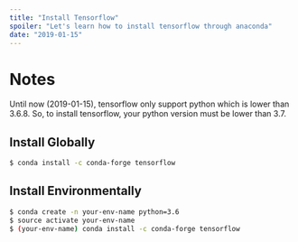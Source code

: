 ```yaml
---
title: "Install Tensorflow"
spoiler: "Let's learn how to install tensorflow through anaconda"
date: "2019-01-15"
---
```


# Notes

Until now (2019-01-15), tensorflow only support python which is lower than 3.6.8.
So, to install tensorflow, your python version must be lower than 3.7.

## Install Globally

```bash
$ conda install -c conda-forge tensorflow
```

## Install Environmentally

```bash
$ conda create -n your-env-name python=3.6
$ source activate your-env-name
$ (your-env-name) conda install -c conda-forge tensorflow
```
